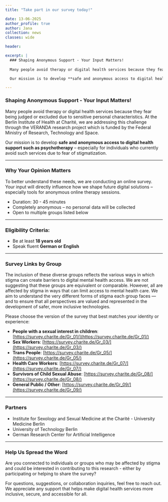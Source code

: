 ```yaml
---
title: "Take part in our survey today!"

date: 13-06-2025
author_profile: true
author: Jana
collection: news
classes: wide

header:

excerpt: |
  ### Shaping Anonymous Support - Your Input Matters!
  
  Many people avoid therapy or digital health services because they fear being judged or excluded due to sensitive personal characteristics. At the Berlin Institute of Health at Charité, we   are addressing this challenge through the VERANDA research project which is funded by the Federal Ministry of Research, Technology and Space.

  Our mission is to develop **safe and anonymous access to digital health support such as psychotherapy** – especially for individuals who currently avoid such services due to fear of stigmatization.

---
```

### Shaping Anonymous Support - Your Input Matters!
  
Many people avoid therapy or digital health services because they fear being judged or excluded due to sensitive personal characteristics. At the Berlin Institute of Health at Charité, we   are addressing this challenge through the VERANDA research project which is funded by the Federal Ministry of Research, Technology and Space.

Our mission is to develop **safe and anonymous access to digital health support such as psychotherapy** – especially for individuals who currently avoid such services due to fear of stigmatization.

---
### Why Your Opinion Matters

To better understand these needs, we are conducting an online survey. Your input will directly influence how we shape future digital solutions – especially tools for anonymous online therapy sessions.
- Duration: 30 - 45 minutes  
- Completely anonymous – no personal data will be collected  
- Open to multiple groups listed below

---
### Eligibility Criteria:

- Be at least **18 years old**
- Speak fluent **German or English**

---
### Survey Links by Group

The inclusion of these diverse groups reflects the various ways in which stigma can create barriers to digital mental health access. We are not suggesting that these groups are equivalent or comparable. However, all are affected by stigma in ways that can limit access to mental health care. We aim to understand the very different forms of stigma each group faces — and to ensure that all perspectives are valued and represented in the development of safer, more inclusive technologies.

Please choose the version of the survey that best matches your identity or experience:
- **People with a sexual interest in children**: [https://survey.charite.de/Gr_01/](https://survey.charite.de/Gr_01/)  
- **Sex Workers**: [https://survey.charite.de/Gr_03/](https://survey.charite.de/Gr_03/) 
- **Trans People**: [https://survey.charite.de/Gr_05/](https://survey.charite.de/Gr_05/)  
- **Health Care Workers**: [https://survey.charite.de/Gr_07/](https://survey.charite.de/Gr_07/)
- **Survivors of Child Sexual Abuse**: [https://survey.charite.de/Gr_08/](https://survey.charite.de/Gr_08/) 
- **General Public / Other**: [https://survey.charite.de/Gr_09/](https://survey.charite.de/Gr_09/) 

---
### Partners
- Institute for Sexology and Sexual Medicine at the Charité - University Medicine Berlin 
- University of Technology Berlin
- German Research Center for Artificial Intelligence 

---
### Help Us Spread the Word

Are you connected to individuals or groups who may be affected by stigma and could be interested in contributing to this research - either by participating or helping to share the survey?

For questions, suggestions, or collaboration inquiries, feel free to reach out.  
We appreciate any support that helps make digital health services more inclusive, secure, and accessible for all.
